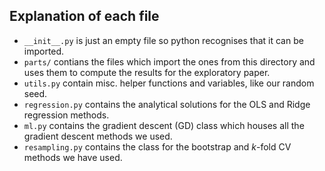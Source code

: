 ## Explanation of each file

- `__init__.py` is just an empty file so python recognises that it can be imported.
- `parts/` contians the files which import the ones from this directory and uses them to compute the results for the exploratory paper.
- `utils.py` contain misc. helper functions and variables, like our random seed.
- `regression.py` contains the analytical solutions for the OLS and Ridge regression methods.
- `ml.py` contains the gradient descent (GD) class which houses all the gradient descent methods we used.
- `resampling.py` contains the class for the bootstrap and $k$-fold CV methods we have used.
